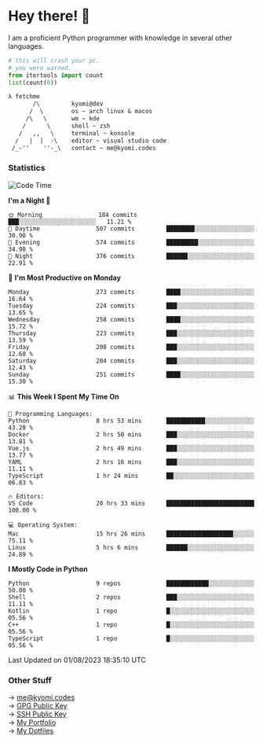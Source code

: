 # Hey there! 👋

I am a proficient Python programmer with knowledge in several other languages.

```py
# this will crash your pc.
# you were warned.
from itertools import count
list(count(0))
```

```txt
λ fetchme
       /\         kyomi@dev
      /  \        os ~ arch linux & macos
     /\   \       wm ~ kde
    /      \      shell ~ zsh
   /   ,,   \     terminal ~ konsole
  /   |  |  -\    editor ~ visual studio code
 /_-''    ''-_\   contact ~ me@kyomi.codes
```

### Statistics
<!--START_SECTION:waka-->
![Code Time](http://img.shields.io/badge/Code%20Time-289%20hrs%2044%20mins-blue)

**I'm a Night 🦉** 

```text
🌞 Morning                184 commits         ███░░░░░░░░░░░░░░░░░░░░░░   11.21 % 
🌆 Daytime                507 commits         ████████░░░░░░░░░░░░░░░░░   30.90 % 
🌃 Evening                574 commits         █████████░░░░░░░░░░░░░░░░   34.98 % 
🌙 Night                  376 commits         ██████░░░░░░░░░░░░░░░░░░░   22.91 % 
```
📅 **I'm Most Productive on Monday** 

```text
Monday                   273 commits         ████░░░░░░░░░░░░░░░░░░░░░   16.64 % 
Tuesday                  224 commits         ███░░░░░░░░░░░░░░░░░░░░░░   13.65 % 
Wednesday                258 commits         ████░░░░░░░░░░░░░░░░░░░░░   15.72 % 
Thursday                 223 commits         ███░░░░░░░░░░░░░░░░░░░░░░   13.59 % 
Friday                   208 commits         ███░░░░░░░░░░░░░░░░░░░░░░   12.68 % 
Saturday                 204 commits         ███░░░░░░░░░░░░░░░░░░░░░░   12.43 % 
Sunday                   251 commits         ████░░░░░░░░░░░░░░░░░░░░░   15.30 % 
```


📊 **This Week I Spent My Time On** 

```text
💬 Programming Languages: 
Python                   8 hrs 53 mins       ███████████░░░░░░░░░░░░░░   43.28 % 
Docker                   2 hrs 50 mins       ███░░░░░░░░░░░░░░░░░░░░░░   13.81 % 
Vue.js                   2 hrs 49 mins       ███░░░░░░░░░░░░░░░░░░░░░░   13.77 % 
YAML                     2 hrs 16 mins       ███░░░░░░░░░░░░░░░░░░░░░░   11.11 % 
TypeScript               1 hr 24 mins        ██░░░░░░░░░░░░░░░░░░░░░░░   06.83 % 

🔥 Editors: 
VS Code                  20 hrs 33 mins      █████████████████████████   100.00 % 

💻 Operating System: 
Mac                      15 hrs 26 mins      ███████████████████░░░░░░   75.11 % 
Linux                    5 hrs 6 mins        ██████░░░░░░░░░░░░░░░░░░░   24.89 % 
```

**I Mostly Code in Python** 

```text
Python                   9 repos             ████████████░░░░░░░░░░░░░   50.00 % 
Shell                    2 repos             ███░░░░░░░░░░░░░░░░░░░░░░   11.11 % 
Kotlin                   1 repo              █░░░░░░░░░░░░░░░░░░░░░░░░   05.56 % 
C++                      1 repo              █░░░░░░░░░░░░░░░░░░░░░░░░   05.56 % 
TypeScript               1 repo              █░░░░░░░░░░░░░░░░░░░░░░░░   05.56 % 
```




 Last Updated on 01/08/2023 18:35:10 UTC
<!--END_SECTION:waka-->

### Other Stuff

→ [me@kyomi.codes](mailto:me@kyomi.codes)\
→ [GPG Public Key](https://github.com/bitterteriyaki.gpg)\
→ [SSH Public Key](https://github.com/bitterteriyaki.keys)\
→ [My Portfolio](https://kyomi.codes)\
→ [My Dotfiles](https://github.com/bitterteriyaki/dotfiles)

